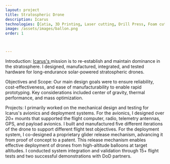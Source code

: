 ```yaml
---
layout: project
title: Stratospheric Drone
description: Icarus
technologies: [Catia, 3D Printing, Laser cutting, Drill Press, Foam cutting, QGroundControl, Python]
image: /assets/images/ballon.png
order: 1



---
```


Introduction: <a href="https://www.icarus.one/" class="no-underline-link">
  Icarus's </a> mission is to re-establish and maintain dominance in the stratosphere. I designed, manufactured, integrated, and tested hardware for long-endurance solar-powered stratospheric drones. 

Objectives and Scope: Our main design goals were to ensure reliability, cost-effectiveness, and ease of manufacturability to enable rapid prototyping. Key considerations included center of gravity, thermal performance, and mass optimization.

Projects: I primarily worked on the mechanical design and testing for Icarus's avionics and deployment systems. For the avionics, I designed over 20+ mounts that supported the flight computer, radio, telemetry antennas, GPS, and payload avionics. I built and manufactured five different iterations of the drone to support different flight test objectives. For the deployment system, I co-designed a proprietary glider release mechanism, advancing it from proof of concept to a patent. This release mechanism enables effective deployment of drones from high-altitude balloons at target altitudes. I conducted system integration and validation through 15+ flight tests and two successful demonstrations with DoD partners. 



